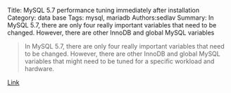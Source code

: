Title: MySQL 5.7 performance tuning immediately after installation
Category: data base
Tags: mysql, mariadb
Authors:sedlav
Summary: In MySQL 5.7, there are only four really important variables that need to be changed. However, there are other InnoDB and global MySQL variables

> In MySQL 5.7, there are only four really important variables that need to be changed. However, there are other InnoDB and global MySQL variables that might need to be tuned for a specific workload and hardware.

[Link](https://www.percona.com/blog/2016/10/19/three-things-consider-thinking-containers/)
